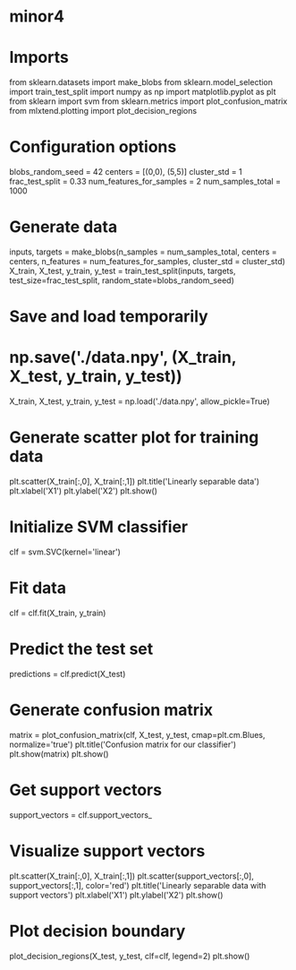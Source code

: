# minor4
# Imports
from sklearn.datasets import make_blobs
from sklearn.model_selection import train_test_split
import numpy as np
import matplotlib.pyplot as plt
from sklearn import svm
from sklearn.metrics import plot_confusion_matrix
from mlxtend.plotting import plot_decision_regions

# Configuration options
blobs_random_seed = 42
centers = [(0,0), (5,5)]
cluster_std = 1
frac_test_split = 0.33
num_features_for_samples = 2
num_samples_total = 1000

# Generate data
inputs, targets = make_blobs(n_samples = num_samples_total, centers = centers, n_features = num_features_for_samples, cluster_std = cluster_std)
X_train, X_test, y_train, y_test = train_test_split(inputs, targets, test_size=frac_test_split, random_state=blobs_random_seed)

# Save and load temporarily
# np.save('./data.npy', (X_train, X_test, y_train, y_test))
X_train, X_test, y_train, y_test = np.load('./data.npy', allow_pickle=True)

# Generate scatter plot for training data 
plt.scatter(X_train[:,0], X_train[:,1])
plt.title('Linearly separable data')
plt.xlabel('X1')
plt.ylabel('X2')
plt.show()

# Initialize SVM classifier
clf = svm.SVC(kernel='linear')

# Fit data
clf = clf.fit(X_train, y_train)

# Predict the test set
predictions = clf.predict(X_test)

# Generate confusion matrix
matrix = plot_confusion_matrix(clf, X_test, y_test,
                                 cmap=plt.cm.Blues,
                                 normalize='true')
plt.title('Confusion matrix for our classifier')
plt.show(matrix)
plt.show()

# Get support vectors
support_vectors = clf.support_vectors_

# Visualize support vectors
plt.scatter(X_train[:,0], X_train[:,1])
plt.scatter(support_vectors[:,0], support_vectors[:,1], color='red')
plt.title('Linearly separable data with support vectors')
plt.xlabel('X1')
plt.ylabel('X2')
plt.show()

# Plot decision boundary
plot_decision_regions(X_test, y_test, clf=clf, legend=2)
plt.show()
